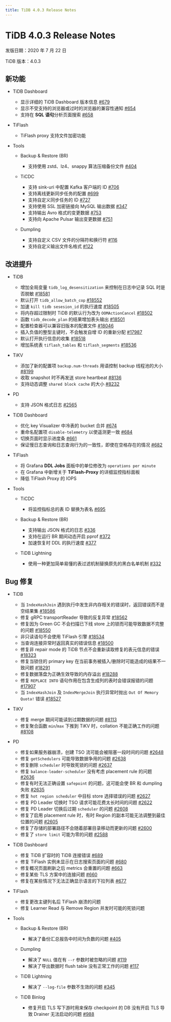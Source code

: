 ```yaml
---
title: TiDB 4.0.3 Release Notes
---
```


# TiDB 4.0.3 Release Notes

发版日期：2020 年 7 月 22 日

TiDB 版本：4.0.3

## 新功能

+ TiDB Dashboard

    - 显示详细的 TiDB Dashboard 版本信息 [#679](https://github.com/pingcap-incubator/tidb-dashboard/pull/679)
    - 显示不受支持的浏览器或过时的浏览器的兼容性通知 [#654](https://github.com/pingcap-incubator/tidb-dashboard/pull/654)
    - 支持在 **SQL 语句**分析页面搜索 [#658](https://github.com/pingcap-incubator/tidb-dashboard/pull/658)

+ TiFlash

    - TiFlash proxy 支持文件加密功能

+ Tools

    + Backup & Restore (BR)

        - 支持使用 zstd、lz4、snappy 算法压缩备份文件 [#404](https://github.com/pingcap/br/pull/404)

    + TiCDC

        - 支持 sink-uri 中配置 Kafka 客户端的 ID [#706](https://github.com/pingcap/ticdc/pull/706)
        - 支持离线更新同步任务的配置 [#699](https://github.com/pingcap/ticdc/pull/699)
        - 支持自定义同步任务的 ID [#727](https://github.com/pingcap/ticdc/pull/727)
        - 支持使用 SSL 加密链接向 MySQL 输出数据 [#347](https://github.com/pingcap/ticdc/pull/347)
        - 支持输出 Avro 格式的变更数据 [#753](https://github.com/pingcap/ticdc/pull/753)
        - 支持向 Apache Pulsar 输出变更数据 [#751](https://github.com/pingcap/ticdc/pull/751)

    + Dumpling

        - 支持自定义 CSV 文件的分隔符和换行符 [#116](https://github.com/pingcap/dumpling/pull/116)
        - 支持自定义输出文件名格式 [#122](https://github.com/pingcap/dumpling/pull/122)

## 改进提升

+ TiDB

    - 增加全局变量 `tidb_log_desensitization` 来控制在日志中记录 SQL 时是否脱敏 [#18581](https://github.com/pingcap/tidb/pull/18581)
    - 默认打开 `tidb_allow_batch_cop` [#18552](https://github.com/pingcap/tidb/pull/18552)
    - 加速 `kill tidb sesesion_id` 的执行速度 [#18505](https://github.com/pingcap/tidb/pull/18505)
    - 将内存超过限制时 TiDB 的默认行为改为 `OOMActionCancel` [#18502](https://github.com/pingcap/tidb/pull/18502)
    - 函数 `tidb_decode_plan` 的结果增加表头输出 [#18501](https://github.com/pingcap/tidb/pull/18501)
    - 配置检查器可以兼容旧版本的配置文件 [#18046](https://github.com/pingcap/tidb/pull/18046)
    - 插入负值的整型主键时，不会触发自增 ID 的重新分配 [#17987](https://github.com/pingcap/tidb/pull/17987)
    - 默认打开执行信息的收集 [#18518](https://github.com/pingcap/tidb/pull/18518)
    - 增加系统表 `tiflash_tables` 和 `tiflash_segments` [#18536](https://github.com/pingcap/tidb/pull/18536)

+ TiKV

    - 添加了新的配置项 `backup.num-threads` 用语控制 backup 线程池的大小 [#8199](https://github.com/tikv/tikv/pull/8199)
    - 收取 snapshot 时不再发送 store heartbeat [#8136](https://github.com/tikv/tikv/pull/8136)
    - 支持动态调整 `shared block cache` 的大小 [#8232](https://github.com/tikv/tikv/pull/8232)

+ PD

    - 支持 JSON 格式日志 [#2565](https://github.com/pingcap/pd/pull/2565)

+ TiDB Dashboard

    - 优化 key Visualizer 中冷表的 bucket 合并 [#674](https://github.com/pingcap-incubator/tidb-dashboard/pull/674)
    - 重命名配置项 `disable-telemetry` 以使遥测更一致 [#684](https://github.com/pingcap-incubator/tidb-dashboard/pull/684)
    - 切换页面时显示进度条 [#661](https://github.com/pingcap-incubator/tidb-dashboard/pull/661)
    - 保证慢日志查询和日志查询行为的一致性，即使在空格存在的情况 [#682](https://github.com/pingcap-incubator/tidb-dashboard/pull/682)

+ TiFlash

    - 将 Grafana **DDL Jobs** 面板中的单位修改为 `operations per minute`
    - 在 Grafana 中新增关于 **TiFlash-Proxy** 的详细监控指标面板
    - 降低 TiFlash Proxy 的 IOPS

+ Tools

    + TiCDC

        - 将监控指标总的表 ID 替换为表名 [#695](https://github.com/pingcap/ticdc/pull/695)

    + Backup & Restore (BR)

        - 支持输出 JSON 格式的日志 [#336](https://github.com/pingcap/br/issues/336)
        - 支持在运行 BR 期间动态开启 pprof [#372](https://github.com/pingcap/br/pull/372)
        - 加速恢复时 DDL 的执行速度 [#377](https://github.com/pingcap/br/pull/377)

    + TiDB Lightning

        - 使用一种更加简单易懂的表过滤机制替换原先的黑白名单机制 [#332](https://github.com/pingcap/tidb-lightning/pull/332)

## Bug 修复

+ TiDB

    - 当 `IndexHashJoin` 遇到执行中发生非内存相关的错误时，返回错误而不是空结果集 [#18586](https://github.com/pingcap/tidb/pull/18586)
    - 修复 gRPC transportReader 导致的反复异常 [#18562](https://github.com/pingcap/tidb/pull/18562)
    - 修复因为 Green GC 不会扫描已下线 store 上的锁而可能导致数据不完整的问题 [#18550](https://github.com/pingcap/tidb/pull/18550)
    - 非只读语句不会使用 TiFlash 引擎 [#18534](https://github.com/pingcap/tidb/pull/18534)
    - 当查询连接异常时返回真实的错误信息 [#18500](https://github.com/pingcap/tidb/pull/18500)
    - 修复非 repair mode 的 TiDB 节点不会重新读取修复的表元信息的错误 [#18323](https://github.com/pingcap/tidb/pull/18323)
    - 修复当锁住的 primary key 在当前事务被插入/删除时可能造成的结果不一致问题 [#18291](https://github.com/pingcap/tidb/pull/18291)
    - 修复数据落盘为正确生效导致的内存溢出 [#18288](https://github.com/pingcap/tidb/pull/18288)
    - 修复 `REPLACE INTO` 语句作用在包含生成列的表时会错误报错的问题 [#17907](https://github.com/pingcap/tidb/pull/17907)
    - 当 `IndexHashJoin` 及 `IndexMergeJoin` 执行异常时抛出 `Out Of Memory Quota!` 错误 [#18527](https://github.com/pingcap/tidb/pull/18527)

+ TiKV

    - 修复 merge 期间可能读到过期数据的问题 [#8113](https://github.com/tikv/tikv/pull/8113)
    - 修复聚合函数 `min`/`max` 下推到 TiKV 时，collation 不能正确工作的问题 [#8108](https://github.com/tikv/tikv/pull/8108)

+ PD

    - 修复如果服务器崩溃，创建 TSO 流可能会被阻塞一段时间的问题 [#2648](https://github.com/pingcap/pd/pull/2648)
    - 修复 `getSchedulers` 可能导致数据争用的问题 [#2638](https://github.com/pingcap/pd/pull/2638)
    - 修复删除 `scheduler` 时导致死锁的问题 [#2637](https://github.com/pingcap/pd/pull/2637)
    - 修复 `balance-leader-scheduler` 没有考虑 placement rule 的问题 [#2636](https://github.com/pingcap/pd/pull/2636)
    - 修复有时无法正确设置 `safepoint` 的问题，这可能会使 BR 和 dumpling 失败 [#2635](https://github.com/pingcap/pd/pull/2635)
    - 修复 `hot region scheduler` 中目标 store 选择错误的问题 [#2627](https://github.com/pingcap/pd/pull/2627)
    - 修复 PD Leader 切换时 TSO 请求可能花费太长时间的问题 [#2622](https://github.com/pingcap/pd/pull/2622)
    - 修复 PD Leader 切换后过期 `scheduler` 的问题 [#2608](https://github.com/pingcap/pd/pull/2608)
    - 修复了启用 placement rule 时，有时 Region 的副本可能无法调整到最佳位置的问题 [#2605](https://github.com/pingcap/pd/pull/2605)
    - 修复了存储的部署路径不会随着部署目录移动而更新的问题 [#2600](https://github.com/pingcap/pd/pull/2600)
    - 修复了 `store limit` 可能为零的问题 [#2588](https://github.com/pingcap/pd/pull/2588)

+ TiDB Dashboard

    - 修复 TiDB 扩容时的 TiDB 连接错误 [#689](https://github.com/pingcap-incubator/tidb-dashboard/pull/689)
    - 修复 TiFlash 实例未显示在日志搜索页面的问题 [#680](https://github.com/pingcap-incubator/tidb-dashboard/pull/680)
    - 修复概况页面刷新之后 metrics 会重置的问题 [#663](https://github.com/pingcap-incubator/tidb-dashboard/pull/663)
    - 修复某些 TLS 方案中的连接问题 [#660](https://github.com/pingcap-incubator/tidb-dashboard/pull/660)
    - 修复在某些情况下无法正确显示语言的下拉列表 [#677](https://github.com/pingcap-incubator/tidb-dashboard/pull/677)

+ TiFlash

    - 修复更改主键列名后 TiFlash 崩溃的问题
    - 修复 Learner Read 与 Remove Region 并发时可能的死锁问题

+ Tools

    + Backup & Restore (BR)

        - 解决了备份汇总报告中时间为负数的问题 [#405](https://github.com/pingcap/br/pull/405)

    + Dumpling

        - 解决了 `NULL` 值在有 `--r` 参数时被忽略的问题 [#119](https://github.com/pingcap/dumpling/pull/119)
        - 解决了导出数据时 flush table 没有正常工作的问题 [#117](https://github.com/pingcap/dumpling/pull/117)

    + TiDB Lightning

        - 解决了 `--log-file` 参数不生效的问题 [#345](https://github.com/pingcap/tidb-lightning/pull/345)

    + TiDB Binlog

        - 修复开启 TLS 写下游时用来保存 checkpoint 的 DB 没有开启 TLS 导致 Drainer 无法启动的问题 [#988](https://github.com/pingcap/tidb-binlog/pull/988)

